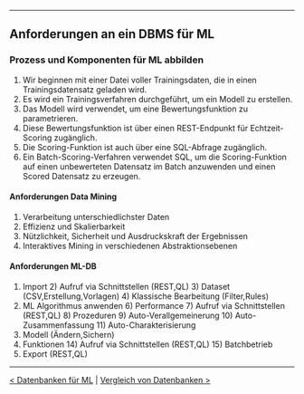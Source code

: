 ***

## Anforderungen an ein DBMS für ML

### Prozess und Komponenten für ML abbilden

1) Wir beginnen mit einer Datei voller Trainingsdaten, die in einen Trainingsdatensatz geladen wird.
2) Es wird ein Trainingsverfahren durchgeführt, um ein Modell zu erstellen.
3) Das Modell wird verwendet, um eine Bewertungsfunktion zu parametrieren.
4) Diese Bewertungsfunktion ist über einen REST-Endpunkt für Echtzeit-Scoring zugänglich.
5) Die Scoring-Funktion ist auch über eine SQL-Abfrage zugänglich.
6) Ein Batch-Scoring-Verfahren verwendet SQL, um die Scoring-Funktion auf einen unbewerteten Datensatz im Batch anzuwenden und einen Scored Datensatz zu erzeugen.

#### Anforderungen Data Mining

1) Verarbeitung unterschiedlichster Daten
2) Effizienz und Skalierbarkeit
3) Nützlichkeit, Sicherheit und Ausdruckskraft der Ergebnissen
4) Interaktives Mining in verschiedenen Abstraktionsebenen

#### Anforderungen ML-DB

1) Import
     2) Aufruf via Schnittstellen (REST,QL)
     3) Dataset (CSV,Erstellung,Vorlagen)
     4) Klassische Bearbeitung (Filter,Rules)
5) ML Algorithmus anwenden
     6) Performance
     7) Aufruf via Schnittstellen (REST,QL)
     8) Prozeduren
     9) Auto-Verallgemeinerung
    10) Auto-Zusammenfassung
    11) Auto-Charakterisierung
12) Modell (Ändern,Sichern)
13) Funktionen
    14) Aufruf via Schnittstellen (REST,QL)
    15) Batchbetrieb
16) Export (REST,QL)




----

[< Datenbanken für ML](08_dbml.md)	|	[Vergleich von Datenbanken >](10_dbml_comparsion.md)
